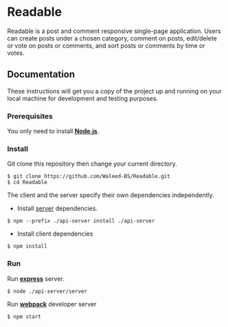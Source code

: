 # Readable

Readable is a post and comment responsive single-page application. Users can create posts under a chosen category, comment on posts, edit/delete or vote on posts or comments, and sort posts or comments by time or votes.

## Documentation

These instructions will get you a copy of the project up and running on your local machine for development and testing purposes.

### Prerequisites

You only need to install [**Node.js**](https://nodejs.org/en/).

### Install 

Git clone this repository then change your current directory. 

```
$ git clone https://github.com/Waleed-BS/Readable.git
$ cd Readable
```

The client and the server specify their own dependencies independently.

* Install [server](https://github.com/Waleed-BS/Readable/blob/master/api-server/README.md) dependencies.

```
$ npm --prefix ./api-server install ./api-server
```

* Install client dependencies
```
$ npm install
```

### Run 

Run [**express**](https://expressjs.com/) server.

```
$ node ./api-server/server
```

Run [**webpack**](https://webpack.js.org/) developer server 


```
$ npm start 
```
